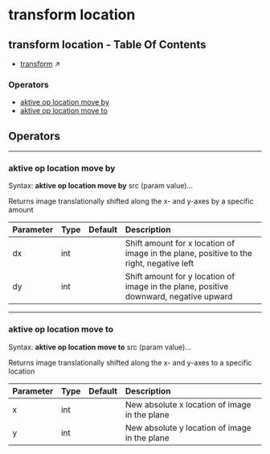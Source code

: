 # transform location
## transform location - Table Of Contents

  - [transform](transform.md) ↗


### Operators

 - [aktive op location move by](#op_location_move_by)
 - [aktive op location move to](#op_location_move_to)

## Operators

---
### <a name='op_location_move_by'></a> aktive op location move by

Syntax: __aktive op location move by__ src (param value)...

Returns image translationally shifted along the x- and y-axes by a specific amount

|Parameter|Type|Default|Description|
|:---|:---|:---|:---|
|dx|int||Shift amount for x location of image in the plane, positive to the right, negative left|
|dy|int||Shift amount for y location of image in the plane, positive downward, negative upward|

---
### <a name='op_location_move_to'></a> aktive op location move to

Syntax: __aktive op location move to__ src (param value)...

Returns image translationally shifted along the x- and y-axes to a specific location

|Parameter|Type|Default|Description|
|:---|:---|:---|:---|
|x|int||New absolute x location of image in the plane|
|y|int||New absolute y location of image in the plane|

